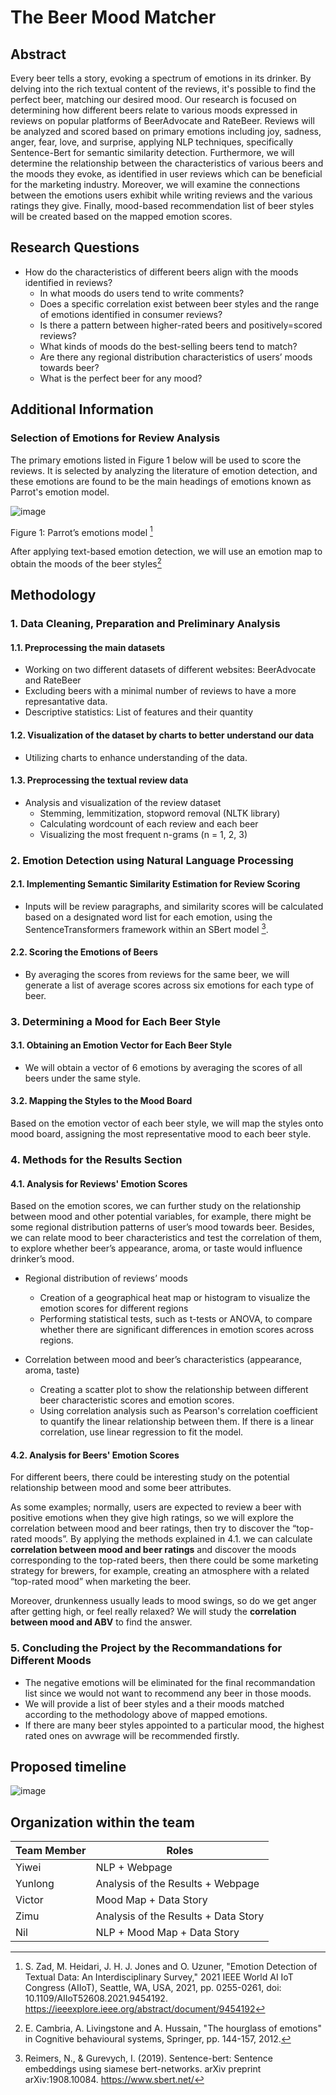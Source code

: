 # The Beer Mood Matcher

## Abstract

Every beer tells a story, evoking a spectrum of emotions in its drinker. By delving into the rich textual content of the reviews, it's possible to find the perfect beer, matching our desired mood. Our research is focused on determining how different beers relate to various moods expressed in reviews on popular platforms of BeerAdvocate and RateBeer. Reviews will be analyzed and scored based on primary emotions including joy, sadness, anger, fear, love, and surprise, applying NLP techniques, specifically Sentence-Bert for semantic similarity detection. Furthermore, we will determine the relationship between the characteristics of various beers and the moods they evoke, as identified in user reviews which can be beneficial for the marketing industry. Moreover, we will examine the connections between the emotions users exhibit while writing reviews and the various ratings they give. Finally, mood-based recommendation list of beer styles will be created based on the mapped emotion scores.

## Research Questions
- How do the characteristics of different beers align with the moods identified in reviews?
    * In what moods do users tend to write comments?
    * Does a specific correlation exist between beer styles and the range of emotions identified in consumer reviews?
    * Is there a pattern between higher-rated beers and positively=scored reviews?
    * What kinds of moods do the best-selling beers tend to match?
    * Are there any regional distribution characteristics of users’ moods towards beer?
    * What is the perfect beer for any mood?

## Additional Information
### Selection of Emotions for Review Analysis
The primary emotions listed in Figure 1 below will be used to score the reviews. It is selected by analyzing the literature of emotion detection, and these emotions are found to be the main headings of emotions known as Parrot's emotion model.

![image](https://github.com/epfl-ada/ada-2023-project-adapowerup2023/assets/80288512/4783bb5a-33d8-48c4-ad01-cfd266eae77a)

Figure 1:  Parrot’s emotions model [^1]

After applying text-based emotion detection, we will use an emotion map to obtain the moods of the beer styles[^2]

[^1]: S. Zad, M. Heidari, J. H. J. Jones and O. Uzuner, "Emotion Detection of Textual Data: An Interdisciplinary Survey," 2021 IEEE World AI IoT Congress (AIIoT), Seattle, WA, USA, 2021, pp. 0255-0261, 
doi: 10.1109/AIIoT52608.2021.9454192. https://ieeexplore.ieee.org/abstract/document/9454192
[^2]: E. Cambria, A. Livingstone and A. Hussain, "The hourglass of emotions" in Cognitive behavioural systems, Springer, pp. 144-157, 2012.

## Methodology

### 1. Data Cleaning, Preparation and Preliminary Analysis

#### 1.1. Preprocessing the main datasets
* Working on two different datasets of different websites: BeerAdvocate and RateBeer
* Excluding beers with a minimal number of reviews to have a more represantative data.
* Descriptive statistics: List of features and their quantity

#### 1.2. Visualization of the dataset by charts to better understand our data
* Utilizing charts to enhance understanding of the data.

#### 1.3. Preprocessing the textual review data
* Analysis and visualization of the review dataset
  - Stemming, lemmitization, stopword removal (NLTK library)
  - Calculating wordcount of each review and each beer
  - Visualizing the most frequent n-grams (n = 1, 2, 3)

### 2. Emotion Detection using Natural Language Processing 

#### 2.1. Implementing Semantic Similarity Estimation for Review Scoring

  - Inputs will be review paragraphs, and similarity scores will be calculated based on a designated word list for each emotion, using the SentenceTransformers framework within an SBert model [^3].

    [^3]: Reimers, N., & Gurevych, I. (2019). Sentence-bert: Sentence embeddings using siamese bert-networks. arXiv preprint arXiv:1908.10084. https://www.sbert.net/
    
#### 2.2. Scoring the Emotions of Beers
* By averaging the scores from reviews for the same beer, we will generate a list of average scores across six emotions for each type of beer.

### 3. Determining a Mood for Each Beer Style
#### 3.1. Obtaining an Emotion Vector for Each Beer Style
* We will obtain a vector of 6 emotions by averaging the scores of all beers under the same style.
  
#### 3.2. Mapping the Styles to the Mood Board
Based on the emotion vector of each beer style, we will map the styles onto mood board, assigning the most representative mood to each beer style.  

### 4. Methods for the Results Section

#### 4.1. Analysis for Reviews' Emotion Scores
Based on the emotion scores, we can further study on the relationship between mood and other potential variables, for example, there might be some regional distribution patterns of user’s mood towards beer. Besides, we can relate mood to beer characteristics and test the correlation of them, to explore whether beer’s appearance, aroma, or taste would influence drinker’s mood.

- Regional distribution of reviews’ moods
   - Creation of a geographical heat map or histogram to visualize the emotion scores for different regions 
   - Performing statistical tests, such as t-tests or ANOVA, to compare whether there are significant differences in emotion scores across regions.

- Correlation between mood and beer’s characteristics (appearance, aroma, taste)
   - Creating a scatter plot to show the relationship between different beer characteristic scores and emotion scores.
   - Using correlation analysis such as Pearson's correlation coefficient to quantify the linear relationship between them. If there is a linear correlation, use linear regression to fit the model.

#### 4.2. Analysis for Beers' Emotion Scores
For different beers, there could be interesting study on the potential relationship between mood and some beer attributes.

As some examples; normally, users are expected to review a beer with positive emotions when they give high ratings, so we will explore the correlation between mood and beer ratings, then try to discover the “top-rated moods”. By applying the methods explained in 4.1. we can calculate **correlation between mood and beer ratings** and discover the moods corresponding to the top-rated beers, then there could be some marketing strategy for brewers, for example, creating an atmosphere with a related “top-rated mood” when marketing the beer.

Moreover, drunkenness usually leads to mood swings, so do we get anger after getting high, or feel really relaxed? We will study the **correlation between mood and ABV** to find the answer.
 
     
### 5. Concluding the Project by the Recommandations for Different Moods
   * The negative emotions will be eliminated for the final recommandation list since we would not want to recommend any beer in those moods.
   * We will provide a list of beer styles and a their moods matched according to the methodology above of mapped emotions.
   * If there are many beer styles appointed to a particular mood, the highest rated ones on avwrage will be recommended firstly.

## Proposed timeline

![image](https://github.com/epfl-ada/ada-2023-project-adapowerup2023/assets/80288512/3412cb0c-8095-49e0-a852-1de139946a31)
  
## Organization within the team

| Team Member | Roles |
|--- | --- |
|Yiwei| NLP + Webpage|
|Yunlong| Analysis of the Results + Webpage|
|Victor| Mood Map + Data Story|
|Zimu| Analysis of the Results + Data Story |
|Nil| NLP + Mood Map + Data Story|

